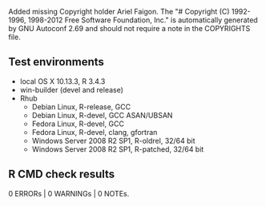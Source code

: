 Added missing Copyright holder Ariel Faigon.
The "# Copyright (C) 1992-1996, 1998-2012 Free Software Foundation, Inc." is automatically generated
by GNU Autoconf 2.69 and should not require a note in the COPYRIGHTS file.

## Test environments
* local OS X 10.13.3, R 3.4.3
* win-builder (devel and release)
* Rhub
  * Debian Linux, R-release, GCC
  * Debian Linux, R-devel, GCC ASAN/UBSAN
  * Fedora Linux, R-devel, GCC
  * Fedora Linux, R-devel, clang, gfortran
  * Windows Server 2008 R2 SP1, R-oldrel, 32/64 bit
  * Windows Server 2008 R2 SP1, R-patched, 32/64 bit
## R CMD check results

0 ERRORs | 0 WARNINGs | 0 NOTEs.
